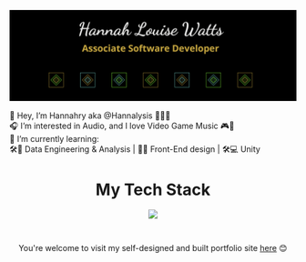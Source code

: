 ![Header](./another-updated-full-capture.png)

👋 Hey, I’m Hannahry aka @Hannalysis 👩‍💻💫 <br/>
🎧 I’m interested in Audio, and I love Video Game Music 🎮🎼 <br/>
🌱 I’m currently learning:  
🛠️🧮 Data Engineering & Analysis | 📱🎨 Front-End design | 🛠️💻 Unity <br/>

<!---
Hannalysis/Hannalysis is a ✨ special ✨ repository because its `README.md` (this file) appears on your GitHub profile.
You can click the Preview link to take a look at your changes.
--->
  <h1 align= "center">My Tech Stack</h1>

<p align="center">
  <a href="https://skillicons.dev">
    <img src="https://skillicons.dev/icons?i=python,ts,js,css,html,postgres,nextjs,tailwind,vscode,flask,react,express,cs,unity,azure,vitest,figma,visualstudio&perline=9" />
  </a>
</p>

<h1></h1>
<p align="center">
You're welcome to visit my self-designed and built portfolio site <a href ="https://www.hannalysis.co.uk">here</a> 😊
</p>
